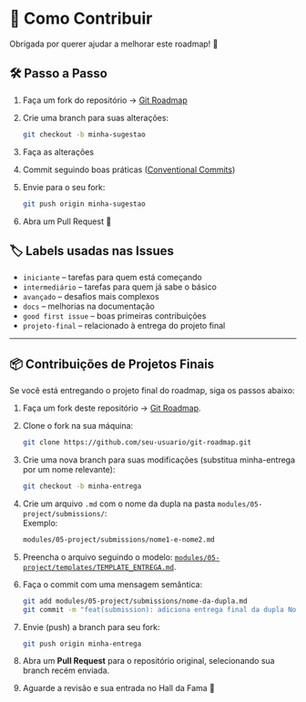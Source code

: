 # 🤝 Como Contribuir

Obrigada por querer ajudar a melhorar este roadmap! 💜

## 🛠 Passo a Passo

1. Faça um fork do repositório → [Git Roadmap](https://github.com/AngelOttoni/git-roadmap)
2. Crie uma branch para suas alterações:

   ```bash
   git checkout -b minha-sugestao
   ```
3. Faça as alterações
4. Commit seguindo boas práticas ([Conventional Commits](https://www.conventionalcommits.org/pt-br/v1.0.0/))
5. Envie para o seu fork:

   ```bash
   git push origin minha-sugestao
   ```
6. Abra um Pull Request 🚀

## 🏷️ Labels usadas nas Issues
- `iniciante` – tarefas para quem está começando
- `intermediário` – tarefas para quem já sabe o básico
- `avançado` – desafios mais complexos
- `docs` – melhorias na documentação
- `good first issue` – boas primeiras contribuições
- `projeto-final` – relacionado à entrega do projeto final

---

## 📦 Contribuições de Projetos Finais

Se você está entregando o projeto final do roadmap, siga os passos abaixo:

1. Faça um fork deste repositório → [Git Roadmap](https://github.com/AngelOttoni/git-roadmap).
2. Clone o fork na sua máquina:

    ```bash
    git clone https://github.com/seu-usuario/git-roadmap.git
    ```

3. Crie uma nova branch para suas modificações (substitua minha-entrega por um nome relevante):

    ```bash
    git checkout -b minha-entrega
    ```
4. Crie um arquivo `.md` com o nome da dupla na pasta `modules/05-project/submissions/`:    
    Exemplo:
    ```bash
    modules/05-project/submissions/nome1-e-nome2.md
    ```
5. Preencha o arquivo seguindo o modelo: [`modules/05-project/templates/TEMPLATE_ENTREGA.md`](./modules/05-project/templates/TEMPLATE_ENTREGA.md).
6. Faça o commit com uma mensagem semântica:

    ```bash
    git add modules/05-project/submissions/nome-da-dupla.md
    git commit -m "feat(submission): adiciona entrega final da dupla Nome1 & Nome2"
    ```

7. Envie (push) a branch para seu fork:

    ```bash
    git push origin minha-entrega
    ```
8. Abra um **Pull Request** para o repositório original, selecionando sua branch recém enviada.

9. Aguarde a revisão e sua entrada no Hall da Fama 🎉
